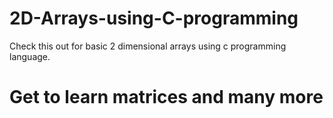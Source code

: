 # 2D-Arrays-using-C-programming

Check this out for basic  2 dimensional arrays using c programming language.
# Get to learn matrices and many more
